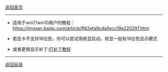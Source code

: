 [返回首页](./Home)

***
- 适用于win7/win10用户的教程：https://jingyan.baidu.com/article/ff42efa9cda0ecc19e220297.html

- 若显卡不支持16位色，你可以尝试用核显启动，核显一般有16位色显示模式

- 或者更换显示补丁:[打补丁教程](运行后菜单不显示问题)












***
[返回目录](./常见问题指南)